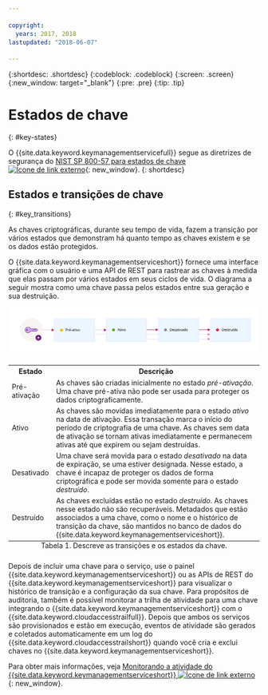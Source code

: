 ```yaml
---

copyright:
  years: 2017, 2018
lastupdated: "2018-06-07"

---
```


{:shortdesc: .shortdesc}
{:codeblock: .codeblock}
{:screen: .screen}
{:new_window: target="_blank"}
{:pre: .pre}
{:tip: .tip}

# Estados de chave
{: #key-states}

O {{site.data.keyword.keymanagementservicefull}} segue as diretrizes de segurança do [NIST SP 800-57 para estados de chave ![Ícone de link externo](../../../icons/launch-glyph.svg "Ícone de link externo")](http://nvlpubs.nist.gov/nistpubs/SpecialPublications/NIST.SP.800-57pt1r4.pdf){: new_window}.
{: shortdesc}

## Estados e transições de chave
{: #key_transitions}

As chaves criptográficas, durante seu tempo de vida, fazem a transição por vários estados que demonstram há quanto tempo as chaves existem e se os dados
estão protegidos. 

O {{site.data.keyword.keymanagementserviceshort}} fornece uma interface gráfica com o usuário e uma API de REST para rastrear as chaves à medida que elas passam por vários estados em seus ciclos de vida. O diagrama a seguir mostra como uma chave passa pelos estados entre sua geração e sua destruição.

![O diagrama mostra os mesmos componentes que os descritos na tabela de definição a seguir.](../images/key-states_min.svg)

<table>
  <tr>
    <th>Estado</th>
    <th>Descrição</th>
  </tr>
  <tr>
    <td>Pré-ativação</td>
    <td>As chaves são criadas inicialmente no estado <i>pré-ativação</i>. Uma chave pré-ativa não pode ser usada para proteger os dados criptograficamente.</td>
  </tr>
  <tr>
    <td>Ativo</td>
    <td>As chaves são movidas imediatamente para o estado <i>ativo</i> na data de ativação. Essa transação marca o início do período de criptografia de uma chave. As chaves sem data de ativação se tornam ativas imediatamente e permanecem ativas até que expirem ou sejam destruídas.</td>
  </tr>
  <tr>
    <td>Desativado</td>
    <td>Uma chave será movida para o estado <i>desativado</i> na data de expiração, se uma estiver designada. Nesse estado, a chave é incapaz de proteger os dados de forma criptográfica e pode ser movida somente para o estado <i>destruído</i>.</td>
  </tr>
  <tr>
    <td>Destruído</td>
    <td>As chaves excluídas estão no estado <i>destruído</i>. As chaves nesse estado não são recuperáveis. Metadados que estão associados a uma chave, como o nome e o histórico de transição da chave, são mantidos no banco de dados do {{site.data.keyword.keymanagementserviceshort}}.</td>
  </tr>
  <caption style="caption-side:bottom;">Tabela 1. Descreve as transições e os estados da chave.</caption>
</table>

Depois de incluir uma chave para o serviço, use o painel {{site.data.keyword.keymanagementserviceshort}} ou as APIs de REST do {{site.data.keyword.keymanagementserviceshort}} para visualizar o histórico de transição e a configuração da sua chave. Para propósitos de auditoria, também é possível monitorar a trilha de atividade para uma chave integrando o {{site.data.keyword.keymanagementserviceshort}} com o {{site.data.keyword.cloudaccesstrailfull}}. Depois que ambos os serviços são provisionados e estão em execução, eventos de atividade são gerados e coletados automaticamente em um log do {{site.data.keyword.cloudaccesstrailshort}} quando você cria e exclui chaves no {{site.data.keyword.keymanagementserviceshort}}. 

Para obter mais informações, veja [Monitorando a atividade do {{site.data.keyword.keymanagementserviceshort}} ![Ícone de link externo](../../../icons/launch-glyph.svg "Ícone de link externo")](/docs/services/cloud-activity-tracker/services/security_svcs.html#key_protect){: new_window}.
